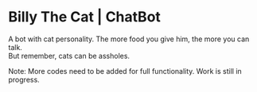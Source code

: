 # Billy The Cat | ChatBot

A bot with cat personality. The more food you give him, the more you can talk.  
But remember, cats can be assholes.

Note: More codes need to be added for full functionality. Work is still in progress.
